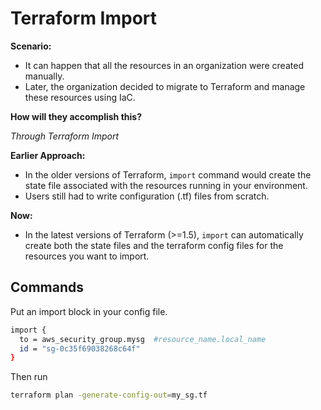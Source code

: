 # Terraform Import

**Scenario:**
- It can happen that all the resources in an organization were created manually.
- Later, the organization decided to migrate to Terraform and manage these resources using IaC.
  
**How will they accomplish this?**

*Through Terraform Import*

**Earlier Approach:**
- In the older versions of Terraform, `import` command would create the state file associated with the resources running in your environment.
- Users still had to write configuration (.tf) files from scratch.

**Now:**
- In the latest versions of Terraform (>=1.5), `import` can automatically create both the state files and the terraform config files for the resources you want to import.


## Commands
Put an import block in your config file. 

```sh
import {
  to = aws_security_group.mysg  #resource_name.local_name
  id = "sg-0c35f69038268c64f"   
}
```

Then run
```sh
terraform plan -generate-config-out=my_sg.tf
```
